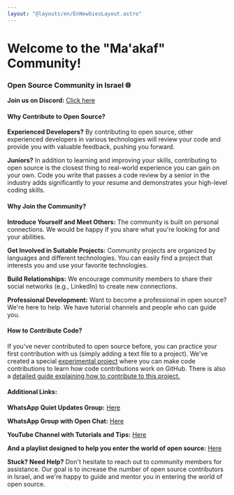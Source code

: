 ```yaml
---
layout: "@layouts/en/EnNewbiesLayout.astro"
---
```


# Welcome to the "Ma'akaf" Community!
### Open Source Community in Israel 🌐

**Join us on Discord:** <a target="_blank" href="https://discord.gg/WxqmcKfD5R">Click here</a>

#### Why Contribute to Open Source?

**Experienced Developers?** By contributing to open source, other experienced developers in various technologies will review your code and provide you with valuable feedback, pushing you forward.

**Juniors?** In addition to learning and improving your skills, contributing to open source is the closest thing to real-world experience you can gain on your own. Code you write that passes a code review by a senior in the industry adds significantly to your resume and demonstrates your high-level coding skills.

#### Why Join the Community?

**Introduce Yourself and Meet Others:** The community is built on personal connections. We would be happy if you share what you're looking for and your abilities.

**Get Involved in Suitable Projects:** Community projects are organized by languages and different technologies. You can easily find a project that interests you and use your favorite technologies.

**Build Relationships:** We encourage community members to share their social networks (e.g., LinkedIn) to create new connections.

**Professional Development:** Want to become a professional in open source? We're here to help. We have tutorial channels and people who can guide you.

#### How to Contribute Code?

If you've never contributed to open source before, you can practice your first contribution with us (simply adding a text file to a project). We've created a special <a target="_blank" href="https://github.com/UrielOfir/os-practice">experimental project</a> where you can make code contributions to learn how code contributions work on GitHub. There is also a <a target="_blank" href="https://github.com/UrielOfir/os-practice">detailed guide explaining how to contribute to this project.</a>

#### Additional Links:
**WhatsApp Quiet Updates Group:** <a target="_blank" href="https://chat.whatsapp.com/CCFkZwKn3oD8kJoRLms7ts">Here</a>

**WhatsApp Group with Open Chat:** <a target="_blank" href="https://chat.whatsapp.com/E5a59DtSaHNBwnczxVW1FY">Here</a>

**YouTube Channel with Tutorials and Tips:** <a target="_blank" href="https://www.youtube.com/@maakaf-os">Here</a>

**And a playlist designed to help you enter the world of open source:** <a target="_blank" href="https://youtube.com/playlist?list=PLFP8kbJw2mot-6WSKS3_4Fmmx-30w6-tj">Here</a>

**Stuck? Need Help?**
Don't hesitate to reach out to community members for assistance. Our goal is to increase the number of open source contributors in Israel, and we're happy to guide and mentor you in entering the world of open source.
